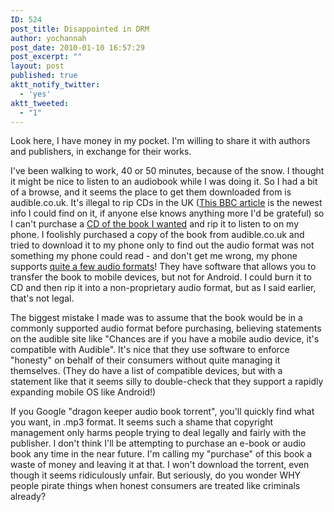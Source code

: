 ```yaml
---
ID: 524
post_title: Disappointed in DRM
author: yochannah
post_date: 2010-01-10 16:57:29
post_excerpt: ""
layout: post
published: true
aktt_notify_twitter:
  - 'yes'
aktt_tweeted:
  - "1"
---
```

Look here, I have money in my pocket. I'm willing to share it with authors and publishers, in exchange for their works. 

I've been walking to work, 40 or 50 minutes, because of the snow. I thought it might be nice to listen to an audiobook while I was doing it. So I had a bit of a browse, and it seems the place to get them downloaded from is audible.co.uk. It's illegal to rip CDs in the UK (<a href="http://news.bbc.co.uk/1/hi/entertainment/7176538.stm">This BBC article</a> is the newest info I could find on it, if anyone else knows anything more I'd be grateful) so I can't purchase a <a href="http://www.amazon.co.uk/Dragon-Keeper-Rain-Wild-Chronicles/dp/0007317093/ref=sr_1_1?ie=UTF8&s=books&qid=1263137897&sr=8-1">CD of the book I wanted</a> and rip it to listen to on my phone. I foolishly purchased a copy of the book from audible.co.uk and tried to download it to my phone only to find out the audio format was not something my phone could read - and don't get me wrong, my phone supports <a href="http://developer.android.com/guide/appendix/media-formats.html">quite a few audio formats</a>! They have software that allows you to transfer the book to mobile devices, but not for Android. I could burn it to CD and then rip it into a non-proprietary audio format, but as I said earlier, that's not legal. 

The biggest mistake I made was to assume that the book would be in a commonly supported audio format before purchasing, believing statements on the audible site like "Chances are if you have a mobile audio device, it's compatible with Audible". It's nice that they use software to enforce "honesty" on behalf of their consumers without quite managing it themselves. (They do have a list of compatible devices, but with a statement like that it seems silly to double-check that they support a rapidly expanding mobile OS like Android!)

If you Google "dragon keeper audio book torrent", you'll quickly find what you want, in .mp3 format. It seems such a shame that copyright management only harms people trying to deal legally and fairly with the publisher. I don't think I'll be attempting to purchase an e-book or audio book any time in the near future. I'm calling my "purchase" of this book a waste of money and leaving it at that. I won't download the torrent, even though it seems ridiculously unfair. But seriously, do you wonder WHY people pirate things when honest consumers are treated like criminals already?